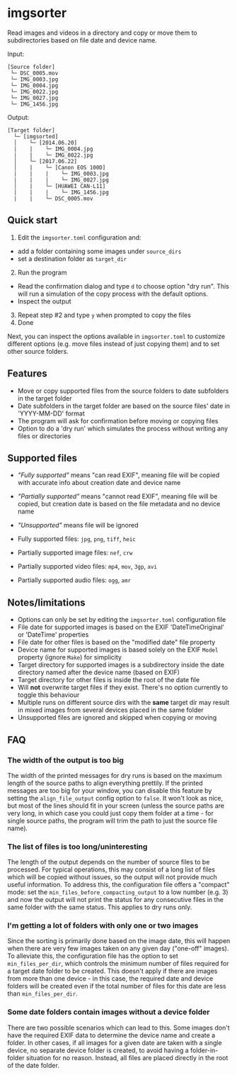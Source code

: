 # imgsorter

Read images and videos in a directory and copy or move them to subdirectories based on file date and device name.

Input:
```
[Source folder]
 └─ DSC_0005.mov
 └─ IMG_0003.jpg
 └─ IMG_0004.jpg
 └─ IMG_0022.jpg
 └─ IMG_0027.jpg
 └─ IMG_1456.jpg
```

Output:
```
[Target folder]
  └─ [imgsorted]
  │    └─ [2014.06.20]
  |    |    └─ IMG_0004.jpg
  |    |    └─ IMG_0022.jpg
  │    └─ [2017.06.22]
  │    |    └─ [Canon EOS 100D]
  |    |    |    └─ IMG_0003.jpg
  |    |    |    └─ IMG_0027.jpg
  │    |    └─ [HUAWEI CAN-L11]
  |    |    |    └─ IMG_1456.jpg
  |    |    └─ DSC_0005.mov
```

## Quick start
1. Edit the `imgsorter.toml` configuration and:
  * add a folder containing some images under `source_dirs`
  * set a destination folder as `target_dir`
2. Run the program
  * Read the confirmation dialog and type `d` to choose option "dry run". This will run a simulation of the copy process with the default options.
  * Inspect the output
3. Repeat step #2 and type `y` when prompted to copy the files
4. Done

Next, you can inspect the options available in `imgsorter.toml` to customize different options (e.g. move files instead of just copying them) and to set other source folders.

## Features
* Move or copy supported files from the source folders to date subfolders in the target folder 
* Date subfolders in the target folder are based on the source files' date in 'YYYY-MM-DD' format 
* The program will ask for confirmation before moving or copying files
* Option to do a 'dry run' which simulates the process without writing any files or directories

## Supported files
* _"Fully supported"_ means "can read EXIF", meaning file will be copied with accurate info about creation date and device name
* _"Partially supported"_ means "cannot read EXIF", meaning file will be copied, but creation date is based on the file metadata and no device name
* _"Unsupported"_ means file will be ignored


* Fully supported files: `jpg`, `png`, `tiff`, `heic`
* Partially supported image files: `nef`, `crw`
* Partially supported video files: `mp4`, `mov`, `3gp`, `avi`
* Partially supported audio files: `ogg`, `amr`

## Notes/limitations
* Options can only be set by editing the `imgsorter.toml` configuration file
* File date for supported images is based on the EXIF 'DateTimeOriginal' or 'DateTime' properties
* File date for other files is based on the "modified date" file property
* Device name for supported images is based solely on the EXIF `Model` property (ignore `Make`) for simplicity
* Target directory for supported images is a subdirectory inside the date directory named after the device name (based on EXIF)
* Target directory for other files is inside the root of the date file
* Will **not** overwrite target files if they exist. There's no option currently to toggle this behaviour
* Multiple runs on different source dirs with the **same** target dir may result in mixed images from several devices placed in the same folder
* Unsupported files are ignored and skipped when copying or moving

## FAQ
### The width of the output is too big
The width of the printed messages for dry runs is based on the maximum length of the source paths
to align everything prettily. If the printed messages are too big for your window, you can disable
this feature by setting the `align_file_output` config option to `false`. It won't look as nice, but 
most of the lines should fit in your screen (unless the source paths are very long, in which case you
could just copy them folder at a time - for single source paths, the program will trim the path to just the source file name).

### The list of files is too long/uninteresting
The length of the output depends on the number of source files to be processed. For typical operations, this may consist of a long list of files which will be copied without issues, so the output will not provide much useful information. To address this, the configuration file offers a "compact" mode: set the  `min_files_before_compacting_output` to a low number (e.g. 3) and now the output will not print the status for any consecutive files in the same folder with the same status. This applies to dry runs only.  

### I'm getting a lot of folders with only one or two images
Since the sorting is primarily done based on the image date, this will happen when there are very few images taken on any given day ("one-off" images). To alleviate this, the configuration file has the option to set `min_files_per_dir`, which controls the minimum number of files required for a target date folder to be created. This doesn't apply if there are images from more than one device - in this case, the required date and device folders will be created even if the total number of files for this date are less than `min_files_per_dir`. 

### Some date folders contain images without a device folder
There are two possible scenarios which can lead to this. Some images don't have the required EXIF data to determine the device name and create a folder. In other cases, if all images for a given date are taken with a single device, no separate device folder is created, to avoid having a folder-in-folder situation for no reason. Instead, all files are placed directly in the root of the date folder.